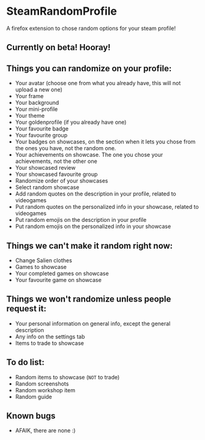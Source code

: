 # SteamRandomProfile
A firefox extension to chose random options for your steam profile!
## Currently on beta! Hooray!

## Things you can randomize on your profile:
- Your avatar (choose one from what you already have, this will not upload a new one)
- Your frame
- Your background
- Your mini-profile
- Your theme
- Your goldenprofile (if you already have one)
- Your favourite badge
- Your favourite group
- Your badges on showcases, on the section when it lets you chose from the ones you have, not the random one.
- Your achievements on showcase. The one you chose your achievements, not the other one
- Your showcased review
- Your showcased favourite group
- Randomize order of your showcases
- Select random showcase
- Add random quotes on the description in your profile, related to videogames
- Put random quotes on the personalized info in your showcase, related to videogames
- Put random emojis on the description in your profile
- Put random emojis on the personalized info in your showcase

## Things we can't make it random right now:
- Change Salien clothes
- Games to showcase
- Your completed games on showcase
- Your favourite game on showcase

## Things we won't randomize unless people request it:
- Your personal information on general info, except the general description
- Any info on the settings tab
- Items to trade to showcase

## To do list:
- Random items to showcase (`NOT` to trade)
- Random screenshots
- Random workshop item
- Random guide

## Known bugs
- AFAIK, there are none :)
